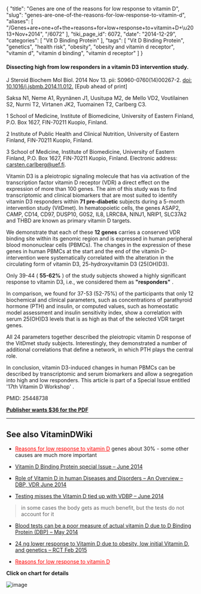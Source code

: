 {
    "title": "Genes are one of the reasons for low response to vitamin D",
    "slug": "genes-are-one-of-the-reasons-for-low-response-to-vitamin-d",
    "aliases": [
        "/Genes+are+one+of+the+reasons+for+low+response+to+vitamin+D+\u2013+Nov+2014",
        "/6072"
    ],
    "tiki_page_id": 6072,
    "date": "2014-12-29",
    "categories": [
        "Vit D Binding Protein"
    ],
    "tags": [
        "Vit D Binding Protein",
        "genetics",
        "health risk",
        "obesity",
        "obesity and vitamin d receptor",
        "vitamin d",
        "vitamin d binding",
        "vitamin d receptor"
    ]
}


#### Dissecting high from low responders in a vitamin D3 intervention study.

J Steroid Biochem Mol Biol. 2014 Nov 13. pii: S0960-0760(14)00267-2. [doi: 10.1016/j.jsbmb.2014.11.012.](https://doi.org/10.1016/j.jsbmb.2014.11.012.) <span>[Epub ahead of print]</span>

Saksa N1, Neme A1, Ryynänen J1, Uusitupa M2, de Mello VD2, Voutilainen S2, Nurmi T2, Virtanen JK2, Tuomainen T2, Carlberg C3.

1 School of Medicine, Institute of Biomedicine, University of Eastern Finland, P.O. Box 1627, FIN-70211 Kuopio, Finland.

2 Institute of Public Health and Clinical Nutrition, University of Eastern Finland, FIN-70211 Kuopio, Finland.

3 School of Medicine, Institute of Biomedicine, University of Eastern Finland, P.O. Box 1627, FIN-70211 Kuopio, Finland. Electronic address: carsten.carlberg@uef.fi.

Vitamin D3 is a pleiotropic signaling molecule that has via activation of the transcription factor vitamin D receptor (VDR) a direct effect on the expression of more than 100 genes. The aim of this study was to find transcriptomic and clinical biomarkers that are most suited to identify vitamin D3 responders within  **71 pre-diabetic**  subjects during a 5-month intervention study (VitDmet). In hematopoietic cells, the genes ASAP2, CAMP, CD14, CD97, DUSP10, G0S2, IL8, LRRC8A, NINJ1, NRIP1, SLC37A2 and THBD are known as primary vitamin D targets. 

We demonstrate that each of these  **12 genes**  carries a conserved VDR binding site within its genomic region and is expressed in human peripheral blood mononuclear cells (PBMCs). The changes in the expression of these genes in human PBMCs at the start and the end of the vitamin D-intervention were systematically correlated with the alteration in the circulating form of vitamin D3, 25-hydroxyvitamin D3 (25(OH)D3). 

Only 39-44 ( **55-62%** ) of the study subjects showed a highly significant response to vitamin D3, i.e., we considered them as  **"responders"** . 

In comparison, we found for 37-53 (52-75%) of the participants that only 12 biochemical and clinical parameters, such as concentrations of parathyroid hormone (PTH) and insulin, or computed values, such as homeostatic model assessment and insulin sensitivity index, show a correlation with serum 25(OH)D3 levels that is as high as that of the selected VDR target genes. 

All 24 parameters together described the pleiotropic vitamin D response of the VitDmet study subjects. Interestingly, they demonstrated a number of additional correlations that define a network, in which PTH plays the central role. 

In conclusion, vitamin D3-induced changes in human PBMCs can be described by transcriptomic and serum biomarkers and allow a segregation into high and low responders. This article is part of a Special Issue entitled '17th Vitamin D Workshop' .

PMID: 25448738

 **[Publisher wants $36 for the PDF](http://www.sciencedirect.com/science/article/pii/S0960076014002672)** 

---

## See also VitaminDWiki

* <a href="/posts/reasons-for-low-response-to-vitamin-d" style="color: red; text-decoration: underline;" title="This post/category does not exist yet: Reasons for low response to vitamin D">Reasons for low response to vitamin D</a>  genes about 30% - some other causes are much more important

* [Vitamin D Binding Protein special Issue – June 2014](/posts/vitamin-d-binding-protein-special-issue)

* [Role of Vitamin D in human Diseases and Disorders – An Overview – DBP, VDR June 2014](/posts/role-of-vitamin-d-in-human-diseases-and-disorders-an-overview-dbp-vdr)

* [Testing misses the Vitamin D tied up with VDBP – June 2014](/posts/testing-misses-the-vitamin-d-tied-up-with-vdbp) 

> in some cases the body gets as much benefit, but the tests do not account for it

* [Blood tests can be a poor measure of actual vitamin D due to D Binding Protein (DBP) – May 2014](/posts/blood-tests-can-be-a-poor-measure-of-actual-vitamin-d-due-to-d-binding-protein-dbp)

* [24 ng lower response to Vitamin D due to obesity, low initial Vitamin D, and genetics – RCT Feb 2015](/posts/24-ng-lower-response-to-vitamin-d-due-to-obesity-low-initial-vitamin-d-and-genetics-rct)

* <a href="/posts/reasons-for-low-response-to-vitamin-d" style="color: red; text-decoration: underline;" title="This post/category does not exist yet: Reasons for low response to vitamin D">Reasons for low response to vitamin D</a>

 **Click on chart for details** 

<img src="/attachments/d3.mock.jpg" alt="image">